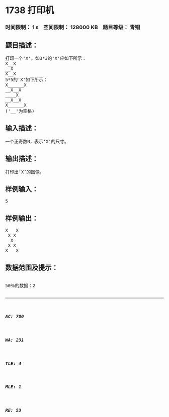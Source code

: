 # 1738 打印机   
### 时间限制： 1 s&nbsp;&nbsp;&nbsp;&nbsp;空间限制： 128000 KB&nbsp;&nbsp;&nbsp;&nbsp;题目等级： 青铜  
## 题目描述：  

<pre>
打印一个'X'。如3*3的'X'应如下所示：
X__X
__X
X__X
5*5的'X'如下所示：
X______X
__X__X
____X
__X__X
X______X
('__'为空格)
</pre>
  
  
## 输入描述：  

<pre>
一个正奇数N，表示‘X’的尺寸。
</pre>
  
  
## 输出描述：  

<pre>
打印出‘X’的图像。
</pre>
  
  
## 样例输入：  

<pre>
5
</pre>
  
  
## 样例输出：  

<pre>
X   X
 X X
  X
 X X
X   X
</pre>
  
  
## 数据范围及提示：  

<pre>

50％的数据：2<N<20
100％的数据：2<N<500

</pre>
  
  
***  

##### AC: 780  
##### WA: 231  
##### TLE: 4  
##### MLE: 1  
##### RE: 53  
